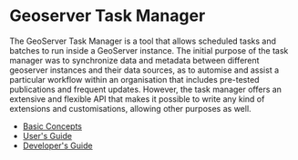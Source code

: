 # Geoserver Task Manager

The GeoServer Task Manager is a tool that allows scheduled tasks and batches to run inside a GeoServer instance. The initial purpose of the task manager was to synchronize data and metadata between different geoserver instances and their data sources, as to automise and assist a particular workflow within an organisation that includes pre-tested publications and frequent updates. However, the task manager offers an extensive and flexible API that makes it possible to write any kind of extensions and customisations, allowing other purposes as well.

* [Basic Concepts](doc/basic.md)
* [User's Guide](doc/user.md)
* [Developer's Guide](doc/developer.md)



